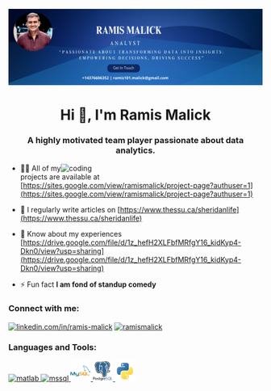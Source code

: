 ![logo](https://github.com/ramismalick12/ramismalick12/blob/main/Blue%20and%20White%20Modern%20Business%20LinkedIn%20Banner.png)
<h1 align="center">Hi 👋, I'm Ramis Malick</h1>
<h3 align="center">A highly motivated team player passionate about data analytics.</h3>

<img align="right" alt="coding" width="400" src="https://user-images.githubusercontent.com/55389276/140866485-8fb1c876-9a8f-4d6a-98dc-08c4981eaf70.gif">

- 👨‍💻 All of my projects are available at [https://sites.google.com/view/ramismalick/project-page?authuser=1](https://sites.google.com/view/ramismalick/project-page?authuser=1)

- 📝 I regularly write articles on [https://www.thessu.ca/sheridanlife](https://www.thessu.ca/sheridanlife)

- 📄 Know about my experiences [https://drive.google.com/file/d/1z_hefH2XLFbfMRfgY16_kidKyp4-Dkn0/view?usp=sharing](https://drive.google.com/file/d/1z_hefH2XLFbfMRfgY16_kidKyp4-Dkn0/view?usp=sharing)

- ⚡ Fun fact **I am fond of standup comedy**

<h3 align="left">Connect with me:</h3>
<p align="left">
<a href="https://linkedin.com/in/linkedin.com/in/ramis-malick" target="blank"><img align="center" src="https://raw.githubusercontent.com/rahuldkjain/github-profile-readme-generator/master/src/images/icons/Social/linked-in-alt.svg" alt="linkedin.com/in/ramis-malick" height="30" width="40" /></a>
<a href="https://instagram.com/ramismalick" target="blank"><img align="center" src="https://raw.githubusercontent.com/rahuldkjain/github-profile-readme-generator/master/src/images/icons/Social/instagram.svg" alt="ramismalick" height="30" width="40" /></a>
</p>

<h3 align="left">Languages and Tools:</h3>
<p align="left"> <a href="https://www.mathworks.com/" target="_blank" rel="noreferrer"> <img src="https://upload.wikimedia.org/wikipedia/commons/2/21/Matlab_Logo.png" alt="matlab" width="40" height="40"/> </a> <a href="https://www.microsoft.com/en-us/sql-server" target="_blank" rel="noreferrer"> <img src="https://www.svgrepo.com/show/303229/microsoft-sql-server-logo.svg" alt="mssql" width="40" height="40"/> </a> <a href="https://www.mysql.com/" target="_blank" rel="noreferrer"> <img src="https://raw.githubusercontent.com/devicons/devicon/master/icons/mysql/mysql-original-wordmark.svg" alt="mysql" width="40" height="40"/> </a> <a href="https://www.postgresql.org" target="_blank" rel="noreferrer"> <img src="https://raw.githubusercontent.com/devicons/devicon/master/icons/postgresql/postgresql-original-wordmark.svg" alt="postgresql" width="40" height="40"/> </a> <a href="https://www.python.org" target="_blank" rel="noreferrer"> <img src="https://raw.githubusercontent.com/devicons/devicon/master/icons/python/python-original.svg" alt="python" width="40" height="40"/> </a> </p>
